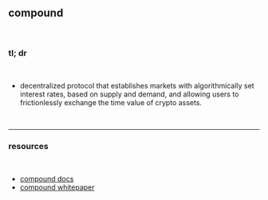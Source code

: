 ## compound

<br>

### tl; dr

<br>

* decentralized protocol that establishes markets with algorithmically set interest rates, based on supply and demand, and allowing users to frictionlessly
exchange the time value of crypto assets.

<br>

---

### resources

<br>


* [compound docs](https://docs.compound.finance/)
* [compound whitepaper](https://compound.finance/documents/Compound.Whitepaper.pdf)
